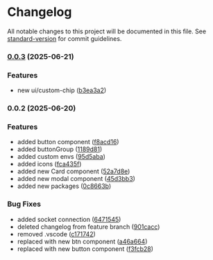 # Changelog

All notable changes to this project will be documented in this file. See [standard-version](https://github.com/conventional-changelog/standard-version) for commit guidelines.

### [0.0.3](https://github.com/muhazAhmed/teamsync-pro/compare/v0.0.2...v0.0.3) (2025-06-21)


### Features

* new ui/custom-chip ([b3ea3a2](https://github.com/muhazAhmed/teamsync-pro/commit/b3ea3a2d2d02791fc22b106af8b0cc8bf7ea34bb))

### 0.0.2 (2025-06-20)


### Features

* added button component ([f8acd16](https://github.com/muhazAhmed/teamsync-pro/commit/f8acd16be523a134fbc4fdb476c73a4a2ec24b19))
* added buttonGroup ([1189d81](https://github.com/muhazAhmed/teamsync-pro/commit/1189d81575c294469239ab27e69ef149abce3678))
* added custom envs ([95d5aba](https://github.com/muhazAhmed/teamsync-pro/commit/95d5abaa4a1d83581ec6a151bf0f6108ef510501))
* added icons ([fca435f](https://github.com/muhazAhmed/teamsync-pro/commit/fca435ff87295e8cb82ade6066bf84acfa05dfbc))
* added new Card component ([52a7d8e](https://github.com/muhazAhmed/teamsync-pro/commit/52a7d8e618b1a5b6ae64f16eb8af7b7d7ac4b825))
* added new modal component ([45d3bb3](https://github.com/muhazAhmed/teamsync-pro/commit/45d3bb3c1b6236cc3b804bcb72236e9e156ff68b))
* added new packages ([0c8663b](https://github.com/muhazAhmed/teamsync-pro/commit/0c8663b67e71d01d70885f5a5bfa127d90437057))


### Bug Fixes

* added socket connection ([6471545](https://github.com/muhazAhmed/teamsync-pro/commit/6471545bb3e3ff45aefef318f886cf2b6bab5878))
* deleted changelog from feature branch ([901cacc](https://github.com/muhazAhmed/teamsync-pro/commit/901cacc4b9017d017e768239766f515162f37f6b))
* removed .vscode ([c171742](https://github.com/muhazAhmed/teamsync-pro/commit/c171742de445568c032dd87e7d7a94b3895bcc76))
* replaced with new btn component ([a46a664](https://github.com/muhazAhmed/teamsync-pro/commit/a46a664bb67190fc07464c3c54e56e380d91c04f))
* replaced with new button component ([f3fcb28](https://github.com/muhazAhmed/teamsync-pro/commit/f3fcb28b86809d7909096769aaec0f1cc56bcfc9))
